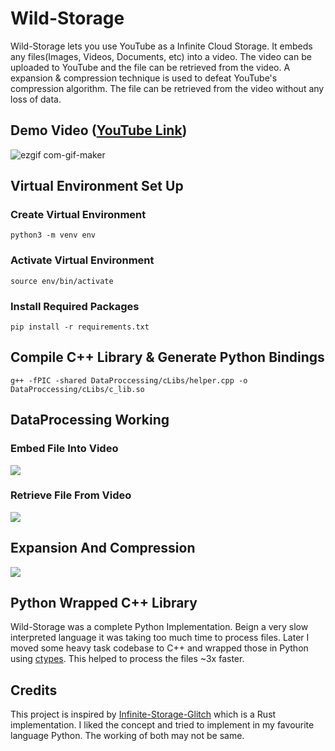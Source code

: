# Wild-Storage

Wild-Storage lets you use YouTube as a Infinite Cloud Storage. It embeds any files(Images, Videos, Documents, etc) into a video. The video can be uploaded to YouTube and the file can be retrieved from the video. A expansion & compression technique is used to defeat YouTube's compression algorithm. The file can be retrieved from the video without any loss of data.

## Demo Video ([YouTube Link](https://youtu.be/NbeWh011qjs))

![ezgif com-gif-maker](https://gateway.pinata.cloud/ipfs/Qmdo9ZW5uk6NDYWj8K6oNBABDNtBYZZagAxF9UmoxUQFwM)

## Virtual Environment Set Up

### Create Virtual Environment

```console
python3 -m venv env
```

### Activate Virtual Environment

```console
source env/bin/activate
```

### Install Required Packages

```console
pip install -r requirements.txt
```

## Compile C++ Library & Generate Python Bindings

```console
g++ -fPIC -shared DataProccessing/cLibs/helper.cpp -o DataProccessing/cLibs/c_lib.so
```

## DataProcessing Working

### Embed File Into Video
<img src="https://ipfs.io/ipfs/QmNx7xX1pn3ngduQU5n9GKC8NwfH7GRQXfGB4mFuxphtqa">

### Retrieve File From Video

<img src="https://ipfs.io/ipfs/QmUMXUJZ11mgpp8oEmGPeTenK4669uwJesUVJmK1UDQwvV">

## Expansion And Compression

<img src="https://ipfs.io/ipfs/Qma8CRjSV7Azkp3uMfda1aWDNHGNQgy1haC6fcuuWHMJ8Y">

## Python Wrapped C++ Library

Wild-Storage was a complete Python Implementation. Beign a very slow interpreted language it was taking too much time to process files. Later I moved some heavy task codebase to C++ and wrapped those in Python using [ctypes](https://docs.python.org/3/library/ctypes.html). This helped to process the files ~3x faster.

## Credits

This project is inspired by [Infinite-Storage-Glitch](https://github.com/DvorakDwarf/Infinite-Storage-Glitch) which is a Rust implementation. I liked the concept and tried to implement in my favourite language Python. The working of both may not be same.

